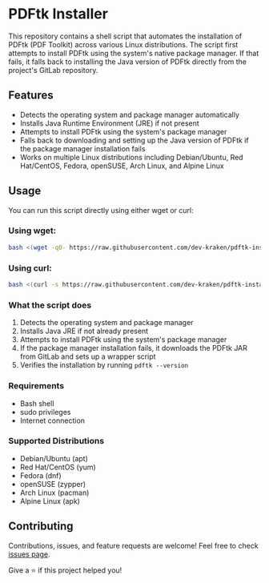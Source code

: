 # PDFtk Installer

This repository contains a shell script that automates the installation of PDFtk (PDF Toolkit) across various Linux distributions. The script first attempts to install PDFtk using the system's native package manager. If that fails, it falls back to installing the Java version of PDFtk directly from the project's GitLab repository.

## Features

- Detects the operating system and package manager automatically
- Installs Java Runtime Environment (JRE) if not present
- Attempts to install PDFtk using the system's package manager
- Falls back to downloading and setting up the Java version of PDFtk if the package manager installation fails
- Works on multiple Linux distributions including Debian/Ubuntu, Red Hat/CentOS, Fedora, openSUSE, Arch Linux, and Alpine Linux

## Usage

You can run this script directly using either wget or curl:

### Using wget:

```bash
bash <(wget -qO- https://raw.githubusercontent.com/dev-kraken/pdftk-installer/main/install_pdftk.sh)
```
### Using curl:

```bash
bash <(curl -s https://raw.githubusercontent.com/dev-kraken/pdftk-installer/main/install_pdftk.sh)
```
### What the script does
1.  Detects the operating system and package manager
2.  Installs Java JRE if not already present
3.  Attempts to install PDFtk using the system's package manager
4.  If the package manager installation fails, it downloads the PDFtk JAR from GitLab and sets up a wrapper script
5.  Verifies the installation by running `pdftk --version`

### Requirements
*   Bash shell
*   sudo privileges
*   Internet connection

### Supported Distributions
*   Debian/Ubuntu (apt)
*   Red Hat/CentOS (yum)
*   Fedora (dnf)
*   openSUSE (zypper)
*   Arch Linux (pacman)
*   Alpine Linux (apk)

## Contributing

Contributions, issues, and feature requests are welcome! Feel free to check [issues page](https://github.com/dev-kraken/pdftk-installer/issues).

Give a ⭐️ if this project helped you!
